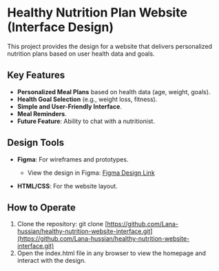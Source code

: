 # Healthy Nutrition Plan Website (Interface Design)

This project provides the design for a website that delivers personalized nutrition plans based on user health data and goals.

## Key Features
- **Personalized Meal Plans** based on health data (age, weight, goals).
- **Health Goal Selection** (e.g., weight loss, fitness).
- **Simple and User-Friendly Interface**.
- **Meal Reminders**.
- **Future Feature**: Ability to chat with a nutritionist.

## Design Tools
- **Figma**: For wireframes and prototypes.
  - View the design in Figma: [Figma Design Link]((https://www.figma.com/proto/vkkttRZGJ0KBf6PTm7Ohwc/Nutrition-Project?node-id=76-2183&t=dZd8oreFyzKxzv6i-1))

- **HTML/CSS**: For the website layout.

## How to Operate
1. Clone the repository:
   git clone [https://github.com/Lana-hussian/healthy-nutrition-website-interface.git](https://github.com/Lana-hussian/healthy-nutrition-website-interface.git)
2. Open the index.html file in any browser to view the homepage and interact with the design.

